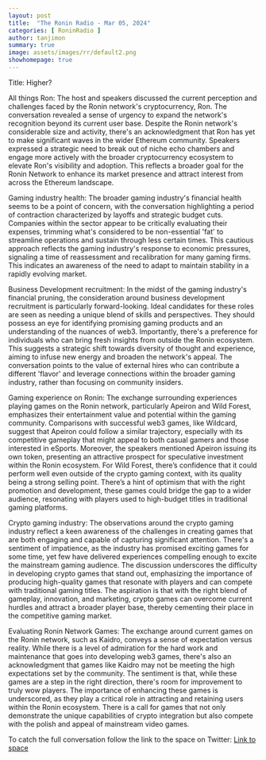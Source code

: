 ```yaml
---
layout: post
title:  "The Ronin Radio - Mar 05, 2024"
categories: [ RoninRadio ]
author: tanjimon
summary: true
image: assets/images/rr/default2.png
showhomepage: true
---
```


Title: Higher?

All things Ron:
The host and speakers discussed the current perception and challenges faced by the Ronin network's cryptocurrency, Ron. The conversation revealed a sense of urgency to expand the network's recognition beyond its current user base. Despite the Ronin network's considerable size and activity, there's an acknowledgment that Ron has yet to make significant waves in the wider Ethereum community. Speakers expressed a strategic need to break out of niche echo chambers and engage more actively with the broader cryptocurrency ecosystem to elevate Ron's visibility and adoption. This reflects a broader goal for the Ronin Network to enhance its market presence and attract interest from across the Ethereum landscape.

Gaming industry health:
The broader gaming industry's financial health seems to be a point of concern, with the conversation highlighting a period of contraction characterized by layoffs and strategic budget cuts. Companies within the sector appear to be critically evaluating their expenses, trimming what's considered to be non-essential 'fat' to streamline operations and sustain through less certain times. This cautious approach reflects the gaming industry's response to economic pressures, signaling a time of reassessment and recalibration for many gaming firms. This indicates an awareness of the need to adapt to maintain stability in a rapidly evolving market.

Business Development recruitment:
In the midst of the gaming industry's financial pruning, the consideration around business development recruitment is particularly forward-looking. Ideal candidates for these roles are seen as needing a unique blend of skills and perspectives. They should possess an eye for identifying promising gaming products and an understanding of the nuances of web3. Importantly, there's a preference for individuals who can bring fresh insights from outside the Ronin ecosystem. This suggests a strategic shift towards diversity of thought and experience, aiming to infuse new energy and broaden the network's appeal. The conversation points to the value of external hires who can contribute a different 'flavor' and leverage connections within the broader gaming industry, rather than focusing on community insiders.

Gaming experience on Ronin:
The exchange surrounding experiences playing games on the Ronin network, particularly Apeiron and Wild Forest, emphasizes their entertainment value and potential within the gaming community. Comparisons with successful web3 games, like Wildcard, suggest that Apeiron could follow a similar trajectory, especially with its competitive gameplay that might appeal to both casual gamers and those interested in eSports. Moreover, the speakers mentioned Apeiron issuing its own token, presenting an attractive prospect for speculative investment within the Ronin ecosystem. For Wild Forest, there’s confidence that it could perform well even outside of the crypto gaming context, with its quality being a strong selling point. There’s a hint of optimism that with the right promotion and development, these games could bridge the gap to a wider audience, resonating with players used to high-budget titles in traditional gaming platforms.

Crypto gaming industry:
The observations around the crypto gaming industry reflect a keen awareness of the challenges in creating games that are both engaging and capable of capturing significant attention. There's a sentiment of impatience, as the industry has promised exciting games for some time, yet few have delivered experiences compelling enough to excite the mainstream gaming audience. The discussion underscores the difficulty in developing crypto games that stand out, emphasizing the importance of producing high-quality games that resonate with players and can compete with traditional gaming titles. The aspiration is that with the right blend of gameplay, innovation, and marketing, crypto games can overcome current hurdles and attract a broader player base, thereby cementing their place in the competitive gaming market.

Evaluating Ronin Network Games:
The exchange around current games on the Ronin network, such as Kaidro, conveys a sense of expectation versus reality. While there is a level of admiration for the hard work and maintenance that goes into developing web3 games, there's also an acknowledgment that games like Kaidro may not be meeting the high expectations set by the community. The sentiment is that, while these games are a step in the right direction, there's room for improvement to truly wow players. The importance of enhancing these games is underscored, as they play a critical role in attracting and retaining users within the Ronin ecosystem. There is a call for games that not only demonstrate the unique capabilities of crypto integration but also compete with the polish and appeal of mainstream video games.

To catch the full conversation follow the link to the space on Twitter:  <a href="https://twitter.com/i/spaces/1mrxmyAoBjLxy?s=20">Link to space</a>
